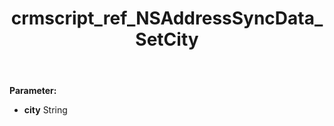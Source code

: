 ﻿---
title: crmscript_ref_NSAddressSyncData_SetCity
description: NSAddressSyncData.SetCity(String city)
intellisense: NSAddressSyncData.SetCity
keywords: NSAddressSyncData, GetCity
so.topic: reference
---



**Parameter:** 
 - **city** String

